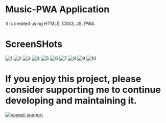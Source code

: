 # Music-PWA Application
It is created using HTML5, CSS3, JS, PWA.

# ScreenSHots
![1](https://user-images.githubusercontent.com/32667635/74029696-40a98500-49d3-11ea-9f57-e40b68059bee.JPG)
![2](https://user-images.githubusercontent.com/32667635/74029699-41421b80-49d3-11ea-9559-ae47b0178d3e.JPG)
![3](https://user-images.githubusercontent.com/32667635/74029700-41421b80-49d3-11ea-881a-32057f54de2d.JPG)
![4](https://user-images.githubusercontent.com/32667635/74029702-41dab200-49d3-11ea-922d-6f6766f90340.JPG)
![5](https://user-images.githubusercontent.com/32667635/74029704-42734880-49d3-11ea-894c-c7c33f9616c8.JPG)
![6](https://user-images.githubusercontent.com/32667635/74029707-42734880-49d3-11ea-9866-73e64491aa02.JPG)
![7](https://user-images.githubusercontent.com/32667635/74029710-430bdf00-49d3-11ea-800f-ab1f46be718b.JPG)
![8](https://user-images.githubusercontent.com/32667635/74029711-43a47580-49d3-11ea-86ba-0172ecf3a8ab.JPG)
![9](https://user-images.githubusercontent.com/32667635/74029712-43a47580-49d3-11ea-8a87-41b6995211f2.JPG)
![10](https://user-images.githubusercontent.com/32667635/74029690-3edfc180-49d3-11ea-9763-109bdbe4fd16.JPG)

# If you enjoy this project, please consider supporting me to continue developing and maintaining it.
[![paypal-support](https://user-images.githubusercontent.com/32667635/71374712-b3a49b00-25e1-11ea-944e-ff5f4a0b6cfe.jpg)](https://paypal.me/shubhamgupta1204)
